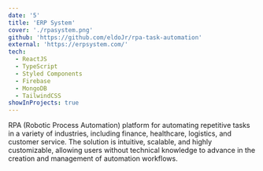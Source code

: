 ```yaml
---
date: '5'
title: 'ERP System'
cover: './rpasystem.png'
github: 'https://github.com/eldoJr/rpa-task-automation'
external: 'https://erpsystem.com/'
tech:
  - ReactJS
  - TypeScript
  - Styled Components
  - Firebase
  - MongoDB
  - TailwindCSS
showInProjects: true
---
```


RPA (Robotic Process Automation) platform for automating repetitive tasks in a variety of industries, including finance, healthcare, logistics, and customer service. The solution is intuitive, scalable, and highly customizable, allowing users without technical knowledge to advance in the creation and management of automation workflows.
